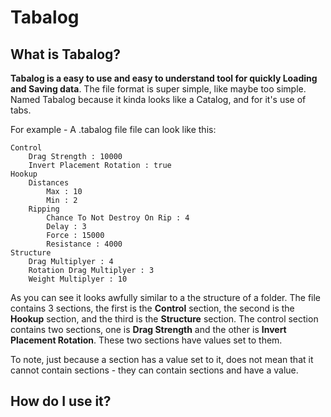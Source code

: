 # Tabalog
 
## What is Tabalog?
**Tabalog is a easy to use and easy to understand tool for quickly Loading and Saving data**. The file format is super simple, like maybe too simple. Named Tabalog because it kinda looks like a Catalog, and for it's use of tabs.

For example - A .tabalog file file can look like this:

```
Control
	Drag Strength : 10000
	Invert Placement Rotation : true
Hookup
	Distances
		Max : 10
		Min : 2
	Ripping
		Chance To Not Destroy On Rip : 4
		Delay : 3
		Force : 15000
		Resistance : 4000
Structure
	Drag Multiplyer : 4
	Rotation Drag Multiplyer : 3
	Weight Multiplyer : 10
```

As you can see it looks awfully similar to a the structure of a folder. The file contains 3 sections, the first is the **Control** section, the second is the **Hookup** section, and the third is the **Structure** section. The control section contains two sections, one is **Drag Strength** and the other is **Invert Placement Rotation**. These two sections have values set to them.

To note, just because a section has a value set to it, does not mean that it cannot contain sections - they can contain sections and have a value.
## How do I use it?
